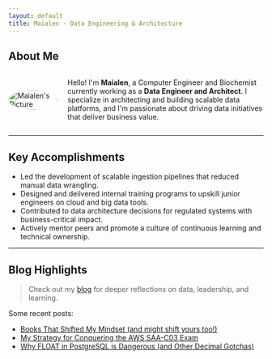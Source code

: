 ```yaml
---
layout: default
title: Maialen - Data Engineering & Architecture
---
```


## About Me

<div style="display: flex; align-items: center; justify-content: center; gap: 20px;">
  <div style="flex: 1;">
    <img src="https://avatars.githubusercontent.com/u/34455658?v=4" alt="Maialen's Picture" style="border-radius: 50%; width: 100%; max-width: 200px;">
  </div>
  <div style="flex: 4;">
    <p>Hello! I'm <strong>Maialen</strong>, a Computer Engineer and Biochemist currently working as a <strong>Data Engineer and Architect</strong>. I specialize in architecting and building scalable data platforms, and I'm passionate about driving data initiatives that deliver business value.</p>
  </div>
</div>

---


## Key Accomplishments

- Led the development of scalable ingestion pipelines that reduced manual data wrangling.
- Designed and delivered internal training programs to upskill junior engineers on cloud and big data tools.
- Contributed to data architecture decisions for regulated systems with business-critical impact.
- Actively mentor peers and promote a culture of continuous learning and technical ownership.


---

## Blog Highlights

> Check out my [blog](https://ubikitina.github.io/blog/) for deeper reflections on data, leadership, and learning.

Some recent posts:
- [Books That Shifted My Mindset (and might shift yours too!)](https://ubikitina.github.io/2025-07-17-books-that-shifted-my-mindset.html)
- [My Strategy for Conquering the AWS SAA-C03 Exam](https://ubikitina.github.io/2025-07-10-aws-solutions-architect-associate-journey.html)
- [Why FLOAT in PostgreSQL is Dangerous (and Other Decimal Gotchas)](https://ubikitina.github.io/2025-05-24-why-you-shouldnt-use-float.html)


